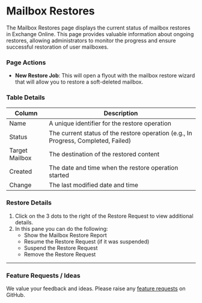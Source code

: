 # Mailbox Restores

The Mailbox Restores page displays the current status of mailbox restores in Exchange Online. This page provides valuable information about ongoing restores, allowing administrators to monitor the progress and ensure successful restoration of user mailboxes.

### Page Actions

* **New Restore Job**: This will open a flyout with the mailbox restore wizard that will allow you to restore a soft-deleted mailbox.&#x20;

### Table Details

| Column         | Description                                                                        |
| -------------- | ---------------------------------------------------------------------------------- |
| Name           | A unique identifier for the restore operation                                      |
| Status         | The current status of the restore operation (e.g., In Progress, Completed, Failed) |
| Target Mailbox | The destination of the restored content                                            |
| Created        | The date and time when the restore operation started                               |
| Change         | The last modified date and time                                                    |

### Restore Details

1. Click on the 3 dots to the right of the Restore Request to view additional details.
2. In this pane you can do the following:
   * Show the Mailbox Restore Report
   * Resume the Restore Request (if it was suspended)
   * Suspend the Restore Request
   * Remove the Restore Request

***

### Feature Requests / Ideas

We value your feedback and ideas. Please raise any [feature requests](https://github.com/KelvinTegelaar/CIPP/issues/new?assignees=\&labels=enhancement%2Cno-priority\&projects=\&template=feature.yml\&title=%5BFeature+Request%5D%3A+) on GitHub.
